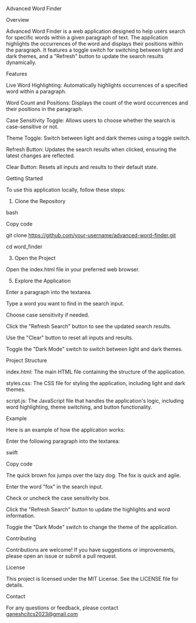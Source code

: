 Advanced Word Finder

Overview

Advanced Word Finder is a web application designed to help users search for specific words within a given paragraph of text. The application highlights the occurrences of the word and displays their positions within the paragraph. It features a toggle switch for switching between light and dark themes, and a "Refresh" button to update the search results dynamically.

Features

Live Word Highlighting: Automatically highlights occurrences of a specified word within a paragraph.

Word Count and Positions: Displays the count of the word occurrences and their positions in the paragraph.

Case Sensitivity Toggle: Allows users to choose whether the search is case-sensitive or not.

Theme Toggle: Switch between light and dark themes using a toggle switch.

Refresh Button: Updates the search results when clicked, ensuring the latest changes are reflected.

Clear Button: Resets all inputs and results to their default state.

Getting Started

To use this application locally, follow these steps:


1. Clone the Repository
   
bash

Copy code

git clone https://github.com/your-username/advanced-word-finder.git

cd word_finder

3. Open the Project

Open the index.html file in your preferred web browser.


5. Explore the Application

Enter a paragraph into the textarea.

Type a word you want to find in the search input.

Choose case sensitivity if needed.

Click the "Refresh Search" button to see the updated search results.

Use the "Clear" button to reset all inputs and results.

Toggle the "Dark Mode" switch to switch between light and dark themes.

Project Structure

index.html: The main HTML file containing the structure of the application.

styles.css: The CSS file for styling the application, including light and dark themes.

script.js: The JavaScript file that handles the application's logic, including word highlighting, theme switching, and button functionality.

Example

Here is an example of how the application works:


Enter the following paragraph into the textarea:

swift

Copy code

The quick brown fox jumps over the lazy dog. The fox is quick and agile.

Enter the word "fox" in the search input.

Check or uncheck the case sensitivity box.

Click the "Refresh Search" button to update the highlights and word information.

Toggle the "Dark Mode" switch to change the theme of the application.

Contributing

Contributions are welcome! If you have suggestions or improvements, please open an issue or submit a pull request.


License

This project is licensed under the MIT License. See the LICENSE file for details.


Contact

For any questions or feedback, please contact ganeshcitcs2023@gmail.com

